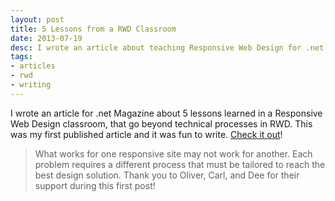 ```yaml
---
layout: post
title: 5 Lessons from a RWD Classroom
date: 2013-07-19
desc: I wrote an article about teaching Responsive Web Design for .net Magazine. It covers what I've learned the last two years of teaching RWD to college students.
tags:
- articles
- rwd
- writing
---
```

I wrote an article for .net Magazine about 5 lessons learned in a Responsive Web Design classroom, that go beyond technical processes in RWD. This was my first published article and it was fun to write. <a href="http://www.netmagazine.com/opinions/5-lessons-responsive-web-design-classroom" target="_blank">Check it out</a>!
> What works for one responsive site may not work for another. Each problem requires a different process that must be tailored to reach the best design solution.
Thank you to Oliver, Carl, and Dee for their support during this first post!